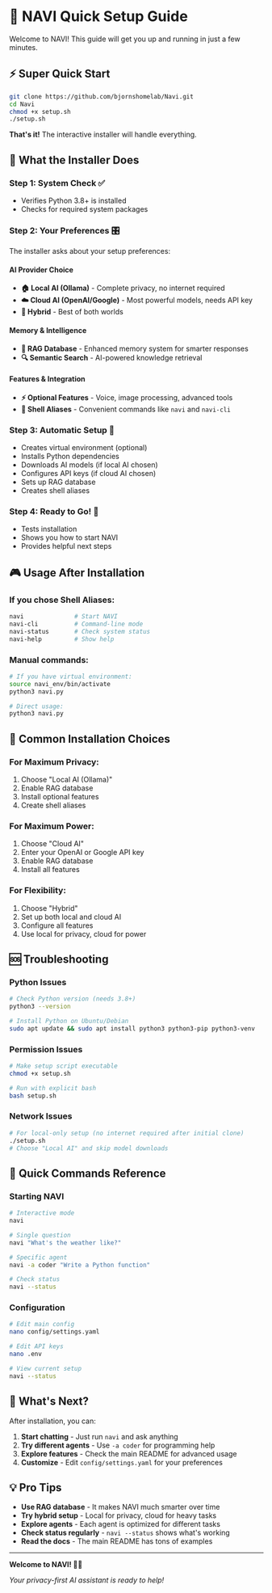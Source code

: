 # 🚀 NAVI Quick Setup Guide

Welcome to NAVI! This guide will get you up and running in just a few minutes.

## ⚡ Super Quick Start

```bash
git clone https://github.com/bjornshomelab/Navi.git
cd Navi
chmod +x setup.sh
./setup.sh
```

**That's it!** The interactive installer will handle everything.

## 🎯 What the Installer Does

### Step 1: System Check ✅
- Verifies Python 3.8+ is installed
- Checks for required system packages

### Step 2: Your Preferences 🎛️
The installer asks about your setup preferences:

#### AI Provider Choice
- **🏠 Local AI (Ollama)** - Complete privacy, no internet required
- **☁️ Cloud AI (OpenAI/Google)** - Most powerful models, needs API key
- **🔄 Hybrid** - Best of both worlds

#### Memory & Intelligence
- **🧠 RAG Database** - Enhanced memory system for smarter responses
- **🔍 Semantic Search** - AI-powered knowledge retrieval

#### Features & Integration
- **⚡ Optional Features** - Voice, image processing, advanced tools
- **🐚 Shell Aliases** - Convenient commands like `navi` and `navi-cli`

### Step 3: Automatic Setup 🤖
- Creates virtual environment (optional)
- Installs Python dependencies
- Downloads AI models (if local AI chosen)
- Configures API keys (if cloud AI chosen)
- Sets up RAG database
- Creates shell aliases

### Step 4: Ready to Go! 🎉
- Tests installation
- Shows you how to start NAVI
- Provides helpful next steps

## 🎮 Usage After Installation

### If you chose Shell Aliases:
```bash
navi              # Start NAVI
navi-cli          # Command-line mode
navi-status       # Check system status
navi-help         # Show help
```

### Manual commands:
```bash
# If you have virtual environment:
source navi_env/bin/activate
python3 navi.py

# Direct usage:
python3 navi.py
```

## 🔧 Common Installation Choices

### For Maximum Privacy:
1. Choose "Local AI (Ollama)"
2. Enable RAG database
3. Install optional features
4. Create shell aliases

### For Maximum Power:
1. Choose "Cloud AI"
2. Enter your OpenAI or Google API key
3. Enable RAG database
4. Install all features

### For Flexibility:
1. Choose "Hybrid"
2. Set up both local and cloud AI
3. Configure all features
4. Use local for privacy, cloud for power

## 🆘 Troubleshooting

### Python Issues
```bash
# Check Python version (needs 3.8+)
python3 --version

# Install Python on Ubuntu/Debian
sudo apt update && sudo apt install python3 python3-pip python3-venv
```

### Permission Issues
```bash
# Make setup script executable
chmod +x setup.sh

# Run with explicit bash
bash setup.sh
```

### Network Issues
```bash
# For local-only setup (no internet required after initial clone)
./setup.sh
# Choose "Local AI" and skip model downloads
```

## 🎯 Quick Commands Reference

### Starting NAVI
```bash
# Interactive mode
navi

# Single question
navi "What's the weather like?"

# Specific agent
navi -a coder "Write a Python function"

# Check status
navi --status
```

### Configuration
```bash
# Edit main config
nano config/settings.yaml

# Edit API keys
nano .env

# View current setup
navi --status
```

## 🔄 What's Next?

After installation, you can:
1. **Start chatting** - Just run `navi` and ask anything
2. **Try different agents** - Use `-a coder` for programming help
3. **Explore features** - Check the main README for advanced usage
4. **Customize** - Edit `config/settings.yaml` for your preferences

## 💡 Pro Tips

- **Use RAG database** - It makes NAVI much smarter over time
- **Try hybrid setup** - Local for privacy, cloud for heavy tasks
- **Explore agents** - Each agent is optimized for different tasks
- **Check status regularly** - `navi --status` shows what's working
- **Read the docs** - The main README has tons of examples

---

**Welcome to NAVI! 🤖✨**

*Your privacy-first AI assistant is ready to help!*
